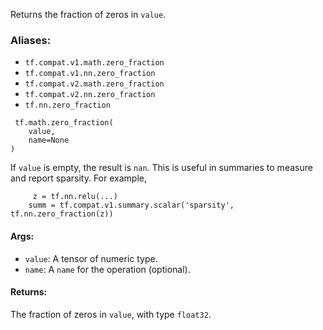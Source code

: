 Returns the fraction of zeros in `value`.
### Aliases:
- `tf.compat.v1.math.zero_fraction`
- `tf.compat.v1.nn.zero_fraction`
- `tf.compat.v2.math.zero_fraction`
- `tf.compat.v2.nn.zero_fraction`
- `tf.nn.zero_fraction`

```
 tf.math.zero_fraction(
    value,
    name=None
)
```
If `value` is empty, the result is `nan`.
This is useful in summaries to measure and report sparsity. For example,

```
     z = tf.nn.relu(...)
    summ = tf.compat.v1.summary.scalar('sparsity', tf.nn.zero_fraction(z))
```
#### Args:
- `value`: A tensor of numeric type.
- `name`: A `name` for the operation (optional).
#### Returns:
The fraction of zeros in `value`, with type `float32`.

